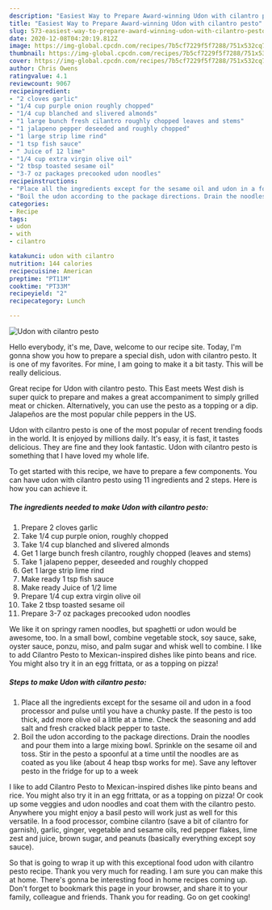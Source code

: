 ```yaml
---
description: "Easiest Way to Prepare Award-winning Udon with cilantro pesto"
title: "Easiest Way to Prepare Award-winning Udon with cilantro pesto"
slug: 573-easiest-way-to-prepare-award-winning-udon-with-cilantro-pesto
date: 2020-12-08T04:20:19.812Z
image: https://img-global.cpcdn.com/recipes/7b5cf7229f5f7288/751x532cq70/udon-with-cilantro-pesto-recipe-main-photo.jpg
thumbnail: https://img-global.cpcdn.com/recipes/7b5cf7229f5f7288/751x532cq70/udon-with-cilantro-pesto-recipe-main-photo.jpg
cover: https://img-global.cpcdn.com/recipes/7b5cf7229f5f7288/751x532cq70/udon-with-cilantro-pesto-recipe-main-photo.jpg
author: Chris Owens
ratingvalue: 4.1
reviewcount: 9067
recipeingredient:
- "2 cloves garlic"
- "1/4 cup purple onion roughly chopped"
- "1/4 cup blanched and slivered almonds"
- "1 large bunch fresh cilantro roughly chopped leaves and stems"
- "1 jalapeno pepper deseeded and roughly chopped"
- "1 large strip lime rind"
- "1 tsp fish sauce"
- " Juice of 12 lime"
- "1/4 cup extra virgin olive oil"
- "2 tbsp toasted sesame oil"
- "3-7 oz packages precooked udon noodles"
recipeinstructions:
- "Place all the ingredients except for the sesame oil and udon in a food processor and pulse until you have a chunky paste. If the pesto is too thick, add more olive oil a little at a time. Check the seasoning and add salt and fresh cracked black pepper to taste."
- "Boil the udon according to the package directions. Drain the noodles and pour them into a large mixing bowl. Sprinkle on the sesame oil and toss. Stir in the pesto a spoonful at a time until the noodles are as coated as you like (about 4 heap tbsp works for me). Save any leftover pesto in the fridge for up to a week"
categories:
- Recipe
tags:
- udon
- with
- cilantro

katakunci: udon with cilantro 
nutrition: 144 calories
recipecuisine: American
preptime: "PT11M"
cooktime: "PT33M"
recipeyield: "2"
recipecategory: Lunch

---
```



![Udon with cilantro pesto](https://img-global.cpcdn.com/recipes/7b5cf7229f5f7288/751x532cq70/udon-with-cilantro-pesto-recipe-main-photo.jpg)

Hello everybody, it's me, Dave, welcome to our recipe site. Today, I'm gonna show you how to prepare a special dish, udon with cilantro pesto. It is one of my favorites. For mine, I am going to make it a bit tasty. This will be really delicious.

Great recipe for Udon with cilantro pesto. This East meets West dish is super quick to prepare and makes a great accompaniment to simply grilled meat or chicken. Alternatively, you can use the pesto as a topping or a dip. Jalapeños are the most popular chile peppers in the US.

Udon with cilantro pesto is one of the most popular of recent trending foods in the world. It is enjoyed by millions daily. It's easy, it is fast, it tastes delicious. They are fine and they look fantastic. Udon with cilantro pesto is something that I have loved my whole life.


To get started with this recipe, we have to prepare a few components. You can have udon with cilantro pesto using 11 ingredients and 2 steps. Here is how you can achieve it.

<!--inarticleads1-->

##### The ingredients needed to make Udon with cilantro pesto:

1. Prepare 2 cloves garlic
1. Take 1/4 cup purple onion, roughly chopped
1. Take 1/4 cup blanched and slivered almonds
1. Get 1 large bunch fresh cilantro, roughly chopped (leaves and stems)
1. Take 1 jalapeno pepper, deseeded and roughly chopped
1. Get 1 large strip lime rind
1. Make ready 1 tsp fish sauce
1. Make ready  Juice of 1/2 lime
1. Prepare 1/4 cup extra virgin olive oil
1. Take 2 tbsp toasted sesame oil
1. Prepare 3-7 oz packages precooked udon noodles


We like it on springy ramen noodles, but spaghetti or udon would be awesome, too. In a small bowl, combine vegetable stock, soy sauce, sake, oyster sauce, ponzu, miso, and palm sugar and whisk well to combine. I like to add Cilantro Pesto to Mexican-inspired dishes like pinto beans and rice. You might also try it in an egg frittata, or as a topping on pizza! 

<!--inarticleads2-->

##### Steps to make Udon with cilantro pesto:

1. Place all the ingredients except for the sesame oil and udon in a food processor and pulse until you have a chunky paste. If the pesto is too thick, add more olive oil a little at a time. Check the seasoning and add salt and fresh cracked black pepper to taste.
1. Boil the udon according to the package directions. Drain the noodles and pour them into a large mixing bowl. Sprinkle on the sesame oil and toss. Stir in the pesto a spoonful at a time until the noodles are as coated as you like (about 4 heap tbsp works for me). Save any leftover pesto in the fridge for up to a week


I like to add Cilantro Pesto to Mexican-inspired dishes like pinto beans and rice. You might also try it in an egg frittata, or as a topping on pizza! Or cook up some veggies and udon noodles and coat them with the cilantro pesto. Anywhere you might enjoy a basil pesto will work just as well for this versatile. In a food processor, combine cilantro (save a bit of cilantro for garnish), garlic, ginger, vegetable and sesame oils, red pepper flakes, lime zest and juice, brown sugar, and peanuts (basically everything except soy sauce). 

So that is going to wrap it up with this exceptional food udon with cilantro pesto recipe. Thank you very much for reading. I am sure you can make this at home. There's gonna be interesting food in home recipes coming up. Don't forget to bookmark this page in your browser, and share it to your family, colleague and friends. Thank you for reading. Go on get cooking!
